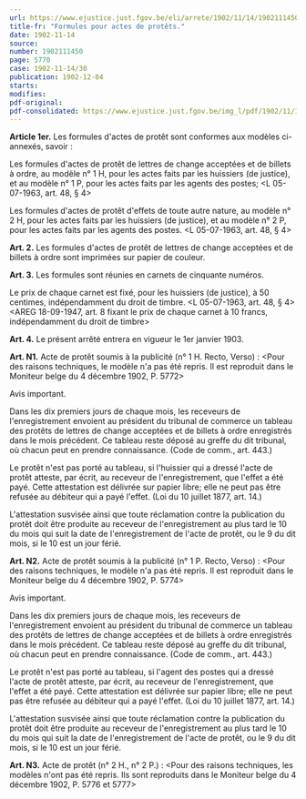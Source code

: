 ```yaml
---
url: https://www.ejustice.just.fgov.be/eli/arrete/1902/11/14/1902111450/justel
title-fr: "Formules pour actes de protêts."
date: 1902-11-14
source:
number: 1902111450
page: 5770
case: 1902-11-14/30
publication: 1902-12-04
starts:
modifies:
pdf-original:
pdf-consolidated: https://www.ejustice.just.fgov.be/img_l/pdf/1902/11/14/1902111450_F.pdf
---
```


**Article 1er.** Les formules d'actes de protêt sont conformes aux modèles ci-annexés, savoir :

Les formules d'actes de protêt de lettres de change acceptées et de billets à ordre, au modèle n° 1 H, pour les actes faits par les huissiers (de justice), et au modèle n° 1 P, pour les actes faits par les agents des postes; <L 05-07-1963, art. 48, § 4>

Les formules d'actes de protêt d'effets de toute autre nature, au modèle n° 2 H, pour les actes faits par les huissiers (de justice), et au modèle n° 2 P, pour les actes faits par les agents des postes. <L 05-07-1963, art. 48, § 4>

**Art. 2.** Les formules d'actes de protêt de lettres de change acceptées et de billets à ordre sont imprimées sur papier de couleur.

**Art. 3.** Les formules sont réunies en carnets de cinquante numéros.

Le prix de chaque carnet est fixé, pour les huissiers (de justice), à 50 centimes, indépendamment du droit de timbre. <L 05-07-1963, art. 48, § 4><AREG 18-09-1947, art. 8 fixant le prix de chaque carnet à 10 francs, indépendamment du droit de timbre>

**Art. 4.** Le présent arrêté entrera en vigueur le 1er janvier 1903.

**Art. N1.** Acte de protêt soumis à la publicité (n° 1 H. Recto, Verso) : <Pour des raisons techniques, le modèle n'a pas été repris. Il est reproduit dans le Moniteur belge du 4 décembre 1902, P. 5772>

Avis important.

Dans les dix premiers jours de chaque mois, les receveurs de l'enregistrement envoient au président du tribunal de commerce un tableau des protêts de lettres de change acceptées et de billets à ordre enregistrés dans le mois précédent. Ce tableau reste déposé au greffe du dit tribunal, où chacun peut en prendre connaissance. (Code de comm., art. 443.)

Le protêt n'est pas porté au tableau, si l'huissier qui a dressé l'acte de protêt atteste, par écrit, au receveur de l'enregistrement, que l'effet a été payé. Cette attestation est délivrée sur papier libre; elle ne peut pas être refusée au débiteur qui a payé l'effet. (Loi du 10 juillet 1877, art. 14.)

L'attestation susvisée ainsi que toute réclamation contre la publication du protêt doit être produite au receveur de l'enregistrement au plus tard le 10 du mois qui suit la date de l'enregistrement de l'acte de protêt, ou le 9 du dit mois, si le 10 est un jour férié.

**Art. N2.** Acte de protêt soumis à la publicité (n° 1 P. Recto, Verso) : <Pour des raisons techniques, le modèle n'a pas été repris. Il est reproduit dans le Moniteur belge du 4 décembre 1902, P. 5774>

Avis important.

Dans les dix premiers jours de chaque mois, les receveurs de l'enregistrement envoient au président du tribunal de commerce un tableau des protêts de lettres de change acceptées et de billets à ordre enregistrés dans le mois précédent. Ce tableau reste déposé au greffe du dit tribunal, où chacun peut en prendre connaissance. (Code de comm., art. 443.)

Le protêt n'est pas porté au tableau, si l'agent des postes qui a dressé l'acte de protêt atteste, par écrit, au receveur de l'enregistrement, que l'effet a été payé. Cette attestation est délivrée sur papier libre; elle ne peut pas être refusée au débiteur qui a payé l'effet. (Loi du 10 juillet 1877, art. 14.)

L'attestation susvisée ainsi que toute réclamation contre la publication du protêt doit être produite au receveur de l'enregistrement au plus tard le 10 du mois qui suit la date de l'enregistrement de l'acte de protêt, ou le 9 du dit mois, si le 10 est un jour férié.

**Art. N3.** Acte de protêt (n° 2 H., n° 2 P.) : <Pour des raisons techniques, les modèles n'ont pas été repris. Ils sont reproduits dans le Moniteur belge du 4 décembre 1902, P. 5776 et 5777>

